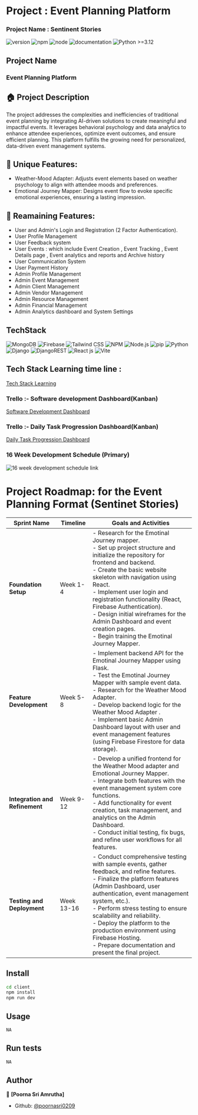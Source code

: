 # Project : Event Planning Platform 
### Project Name : Sentinent Stories
![version](https://img.shields.io/badge/version-1.0.0-blue.svg)
![npm](https://img.shields.io/badge/npm->=10.8.0-blue.svg)
![node](https://img.shields.io/badge/node->=20.18.1-blue.svg)
![documentation](https://img.shields.io/badge/documentation-yes-green.svg)
![Python >=3.12](https://img.shields.io/badge/python->=3.11-blue.svg)



## Project Name

### Event Planning Platform

## 🏠 Project Description

The project addresses the complexities and inefficiencies of traditional event planning by integrating AI-driven solutions to create meaningful and impactful events. It leverages behavioral psychology and data analytics to enhance attendee experiences, optimize event outcomes, and ensure efficient planning. This platform fulfills the growing need for personalized, data-driven event management systems.

## 💫 Unique Features:
- Weather-Mood Adapter: Adjusts event elements based on weather psychology to align with attendee moods and preferences.
- Emotional Journey Mapper: Designs event flow to evoke specific emotional experiences, ensuring a lasting impression.

## 💫 Reamaining Features:
- User and Admin's Login and Registration (2 Factor Authentication).
- User Profile Management
- User Feedback system
- User Events :  which include Event Creation , Event Tracking , Event Details page , Event analytics and reports and Archive history
- User Communication System
- User Payment History
- Admin Profile Management
- Admin Event Management
- Admin Client Management
- Admin Vendor Management
- Admin Resource Management
- Admin Financial Management
- Admin Analytics dashboard and System Settings 


## TechStack
![MongoDB](https://img.shields.io/badge/MongoDB-47A248?style=for-the-badge&logo=mongodb&logoColor=white)
![Firebase](https://img.shields.io/badge/Firebase-FFCA28?style=for-the-badge&logo=firebase&logoColor=white)
![Tailwind CSS](https://img.shields.io/badge/Tailwind_CSS-38B2AC?style=for-the-badge&logo=tailwind-css&logoColor=white)
![NPM](https://img.shields.io/badge/NPM-CB3837?style=for-the-badge&logo=npm&logoColor=white)
![Node.js](https://img.shields.io/badge/Node.js-339933?style=for-the-badge&logo=node.js&logoColor=white)
![pip](https://img.shields.io/badge/pip-3776AB?style=for-the-badge&logo=pypi&logoColor=white)
![Python](https://img.shields.io/badge/Python-3776AB?style=for-the-badge&logo=python&logoColor=white)
![Django](https://img.shields.io/badge/django-%23092E20.svg?style=for-the-badge&logo=django&logoColor=white) 
![DjangoREST](https://img.shields.io/badge/DJANGO-REST-ff1709?style=for-the-badge&logo=django&logoColor=white&color=ff1709&labelColor=gray)
![React js](https://img.shields.io/badge/React-20232A?style=for-the-badge&logo=react&logoColor=61DAFB)
![Vite](https://img.shields.io/badge/Vite-646CFF?style=for-the-badge&logo=vite&logoColor=white)


## Tech Stack Learning time line : 
[Tech Stack Learning](https://github.com/users/poornasri0209/projects/1)

### Trello :- Software development Dashboard(Kanban)
[Software Development Dashboard](https://trello.com/invite/b/679a217910d5e580fa091f9c/ATTI23b800c404636dbc6a0976e1ce6e72126E40BF74/software-development)

### Trello :- Daily Task Progression Dashboard(Kanban)
[Daily Task Progression Dashboard](https://trello.com/invite/b/679a21a0767b632b42e15bd8/ATTId83a4b26bdf878b44f8e50339c13cf36417BEA91/daily-task-progression)

### 16 Week Development Schedule (Primary)
![16 week development schedule link](https://www.mermaidchart.com/raw/d3d8adad-d080-4953-8670-bb48c2a58e3a?theme=light&version=v0.1&format=svg)

# Project Roadmap: for the Event Planning Format (Sentinet Stories)

| Sprint Name              | Timeline       | Goals and Activities |
|--------------------------|---------------|----------------------|
| **Foundation Setup**     | Week 1-4      | - Research for the Emotinal Journey mapper.<br> - Set up project structure and initialize the repository for frontend and backend.<br> - Create the basic website skeleton with navigation using React.<br> - Implement user login and registration functionality (React, Firebase Authentication).<br> - Design initial wireframes for the Admin Dashboard and event creation pages.<br> - Begin training the Emotinal Journey Mapper. |
| **Feature Development**  | Week 5-8      | - Implement backend API for the Emotinal Journey Mapper using Flask.<br> - Test the Emotinal Journey Mapper with sample event data.<br> - Research for the Weather Mood Adapter.<br> - Develop backend logic for the Weather Mood Adapter .<br> - Implement basic Admin Dashboard layout with user and event management features (using Firebase Firestore for data storage). |
| **Integration and Refinement** | Week 9-12  | - Develop a unified frontend for the Weather Mood adapter and Emotional Journey Mapper.<br> - Integrate both features  with the event management system core functions.<br> - Add functionality for event creation, task management, and analytics on the Admin Dashboard.<br> - Conduct initial testing, fix bugs, and refine user workflows for all features. |
| **Testing and Deployment** | Week 13-16  | - Conduct comprehensive testing with sample events, gather feedback, and refine features.<br> - Finalize the platform features (Admin Dashboard, user authentication, event management system, etc.).<br> - Perform stress testing to ensure scalability and reliability.<br> - Deploy the platform to the production environment using Firebase Hosting.<br> - Prepare documentation and present the final project. |



## Install

```sh
cd client
npm install
npm run dev
```

## Usage

```sh
NA
```

## Run tests

```sh
NA
```

## Author

👤 **[Poorna Sri Amrutha]**

* Github: [@poornasri0209](https://github.com/poornasri0209)



